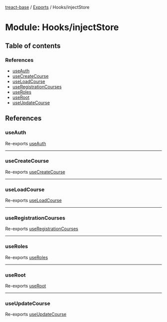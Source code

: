 [treact-base](../README.md) / [Exports](../modules.md) / Hooks/injectStore

# Module: Hooks/injectStore

## Table of contents

### References

- [useAuth](Hooks_injectStore.md#useauth)
- [useCreateCourse](Hooks_injectStore.md#usecreatecourse)
- [useLoadCourse](Hooks_injectStore.md#useloadcourse)
- [useRegistrationCourses](Hooks_injectStore.md#useregistrationcourses)
- [useRoles](Hooks_injectStore.md#useroles)
- [useRoot](Hooks_injectStore.md#useroot)
- [useUpdateCourse](Hooks_injectStore.md#useupdatecourse)

## References

### useAuth

Re-exports [useAuth](Hooks_injectStore_auth.md#useauth)

___

### useCreateCourse

Re-exports [useCreateCourse](Hooks_injectStore_course.md#usecreatecourse)

___

### useLoadCourse

Re-exports [useLoadCourse](Hooks_injectStore_course.md#useloadcourse)

___

### useRegistrationCourses

Re-exports [useRegistrationCourses](Hooks_injectStore_course.md#useregistrationcourses)

___

### useRoles

Re-exports [useRoles](Hooks_injectStore_auth.md#useroles)

___

### useRoot

Re-exports [useRoot](Hooks_injectStore_root.md#useroot)

___

### useUpdateCourse

Re-exports [useUpdateCourse](Hooks_injectStore_course.md#useupdatecourse)
